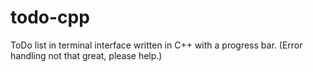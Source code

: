 # todo-cpp
ToDo list in terminal interface written in C++ with a progress bar. (Error handling not that great, please help.)
